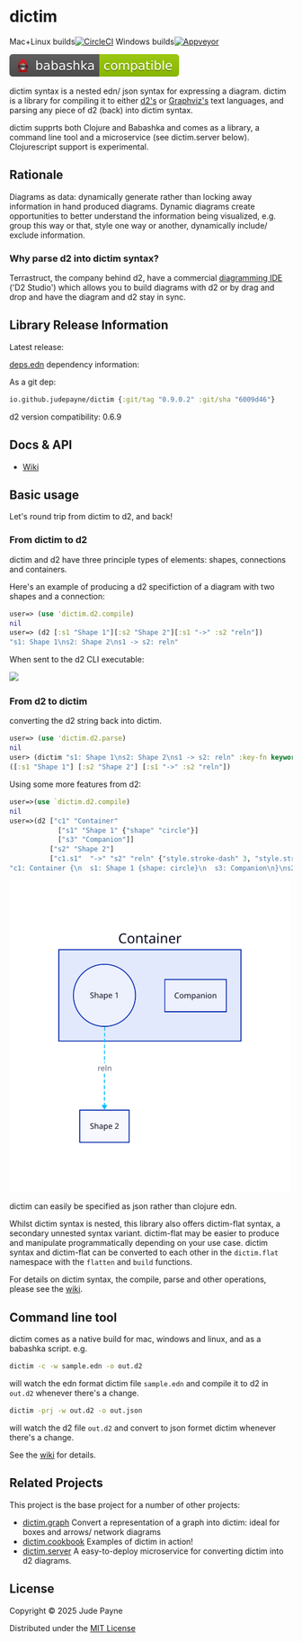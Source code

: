 # dictim


Mac+Linux builds[![CircleCI](https://dl.circleci.com/status-badge/img/gh/judepayne/dictim/tree/main.svg?style=svg)](https://dl.circleci.com/status-badge/redirect/gh/judepayne/dictim/tree/main)
Windows builds[![Appveyor](https://ci.appveyor.com/api/projects/status/lsq4ewo3qcsw6wk5?svg=true)](https://ci.appveyor.com/project/judepayne/dictim)

[![bb compatible](https://raw.githubusercontent.com/babashka/babashka/master/logo/badge.svg)](https://babashka.org)

dictim syntax is a nested edn/ json syntax for expressing a diagram. dictim is a library for compiling it to either [d2's](https://github.com/terrastruct/d2) or [Graphviz's](https://graphviz.org) text languages, and parsing any piece of d2 (back) into dictim syntax.

dictim supprts both Clojure and Babashka and comes as a library, a command line tool and a microservice (see dictim.server below). Clojurescript support is experimental.

## Rationale

Diagrams as data: dynamically generate rather than locking away information in hand produced diagrams. Dynamic diagrams create opportunities to better understand the information being visualized, e.g. group this way or that, style one way or another, dynamically include/ exclude information.

### Why parse d2 into dictim syntax?

Terrastruct, the company behind d2, have a commercial [diagramming IDE](https://terrastruct.com) ('D2 Studio') which allows you to build diagrams with d2 or by drag and drop and have the diagram and d2 stay in sync.

## Library Release Information

Latest release:

[deps.edn](https://clojure.org/reference/deps_and_cli) dependency information:

As a git dep:

```clojure
io.github.judepayne/dictim {:git/tag "0.9.0.2" :git/sha "6009d46"}
```

d2 version compatibility: 0.6.9


## Docs & API

* [Wiki](https://github.com/judepayne/dictim/wiki)



## Basic usage

Let's round trip from dictim to d2, and back!

### From dictim to d2

dictim and d2 have three principle types of elements: shapes, connections and containers.

Here's an example of producing a d2 specifiction of a diagram with two shapes and a connection:

```clojure
user=> (use 'dictim.d2.compile)
nil
user=> (d2 [:s1 "Shape 1"][:s2 "Shape 2"][:s1 "->" :s2 "reln"])
"s1: Shape 1\ns2: Shape 2\ns1 -> s2: reln"

```

When sent to the d2 CLI executable:

<img src="img/ex1.png" width="250">

### From d2 to dictim

converting the d2 string back into dictim.

```clojure
user=> (use 'dictim.d2.parse)
nil
user> (dictim "s1: Shape 1\ns2: Shape 2\ns1 -> s2: reln" :key-fn keyword)
([:s1 "Shape 1"] [:s2 "Shape 2"] [:s1 "->" :s2 "reln"])

```

Using some more features from d2:

````clojure
user=>(use `dictim.d2.compile)
nil
user=>(d2 ["c1" "Container"
            ["s1" "Shape 1" {"shape" "circle"}]
            ["s3" "Companion"]]
          ["s2" "Shape 2"]
          ["c1.s1"  "->" "s2" "reln" {"style.stroke-dash" 3, "style.stroke" "deepskyblue"}])
"c1: Container {\n  s1: Shape 1 {shape: circle}\n  s3: Companion\n}\ns2: Shape 2\nc1.s1 -> s2: reln {\n  style.stroke-dash: 3\n  style.stroke: deepskyblue\n}"	  
````

<img src="img/ex3.svg" width="500">


dictim can easily be specified as json rather than clojure edn.

Whilst dictim syntax is nested, this library also offers dictim-flat syntax, a secondary unnested syntax variant. dictim-flat may be easier to produce and manipulate programmatically depending on your use case. dictim syntax and dictim-flat can be converted to each other in the `dictim.flat` namespace with the `flatten` and `build` functions.


For details on dictim syntax, the compile, parse and other operations, please see the [wiki](https://github.com/judepayne/dictim/wiki).


## Command line tool

dictim comes as a native build for mac, windows and linux, and as a babashka script. e.g.

````bash
dictim -c -w sample.edn -o out.d2
````

will watch the edn format dictim file `sample.edn` and compile it to d2 in `out.d2` whenever there's a change.


````bash
dictim -prj -w out.d2 -o out.json
````

will watch the d2 file `out.d2` and convert to json formet dictim whenever there's a change.


See the [wiki](https://github.com/judepayne/dictim/wiki/Command-Line) for details.


## Related Projects

This project is the base project for a number of other projects:

- [dictim.graph](https://github.com/judepayne/dictim.graph) Convert a representation of a graph into dictim: ideal for boxes and arrows/ network diagrams
- [dictim.cookbook](https://github.com/judepayne/dictim.cookbook) Examples of dictim in action!
- [dictim.server](https://github.com/judepayne/dictim.server) A easy-to-deploy microservice for converting dictim into d2 diagrams.


## License

Copyright © 2025 Jude Payne

Distributed under the [MIT License](http://opensource.org/licenses/MIT)
